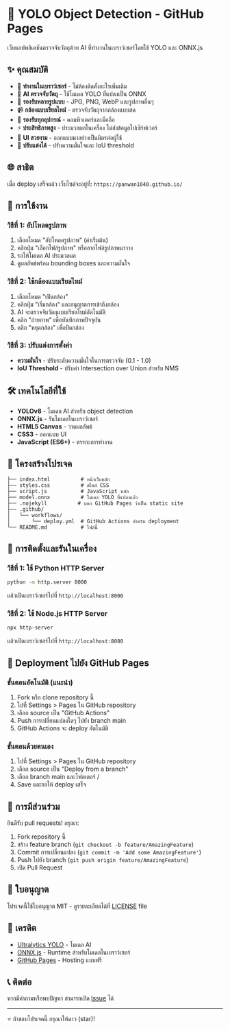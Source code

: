 # 🎯 YOLO Object Detection - GitHub Pages

เว็บแอปพลิเคชันตรวจจับวัตถุด้วย AI ที่ทำงานในเบราว์เซอร์โดยใช้ YOLO และ ONNX.js

## ✨ คุณสมบัติ

- 🚀 **ทำงานในเบราว์เซอร์** - ไม่ต้องติดตั้งอะไรเพิ่มเติม
- 🎯 **AI ตรวจจับวัตถุ** - ใช้โมเดล YOLO ที่แปลงเป็น ONNX
- 📸 **รองรับหลายรูปแบบ** - JPG, PNG, WebP และรูปภาพอื่นๆ
- 📹 **กล้องแบบเรียลไทม์** - ตรวจจับวัตถุจากกล้องแบบสด
- 📱 **รองรับทุกอุปกรณ์** - คอมพิวเตอร์และมือถือ
- ⚡ **ประสิทธิภาพสูง** - ประมวลผลในเครื่อง ไม่ส่งข้อมูลไปเซิร์ฟเวอร์
- 🎨 **UI สวยงาม** - ออกแบบมาอย่างเป็นมิตรต่อผู้ใช้
- 🔧 **ปรับแต่งได้** - ปรับความมั่นใจและ IoU threshold

## 🌐 สาธิต

เมื่อ deploy เสร็จแล้ว เว็บไซต์จะอยู่ที่: `https://panwan1040.github.io/`

## 🚀 การใช้งาน

### วิธีที่ 1: อัปโหลดรูปภาพ
1. เลือกโหมด "อัปโหลดรูปภาพ" (ค่าเริ่มต้น)
2. คลิกปุ่ม "เลือกไฟล์รูปภาพ" หรือลากไฟล์รูปภาพมาวาง
3. รอให้โมเดล AI ประมวลผล
4. ดูผลลัพธ์พร้อม bounding boxes และความมั่นใจ

### วิธีที่ 2: ใช้กล้องแบบเรียลไทม์
1. เลือกโหมด "เปิดกล้อง"
2. คลิกปุ่ม "เริ่มกล้อง" และอนุญาตการเข้าถึงกล้อง
3. AI จะตรวจจับวัตถุแบบเรียลไทม์อัตโนมัติ
4. คลิก "ถ่ายภาพ" เพื่อบันทึกภาพปัจจุบัน
5. คลิก "หยุดกล้อง" เพื่อปิดกล้อง

### วิธีที่ 3: ปรับแต่งการตั้งค่า
- **ความมั่นใจ** - ปรับระดับความมั่นใจในการตรวจจับ (0.1 - 1.0)
- **IoU Threshold** - ปรับค่า Intersection over Union สำหรับ NMS

## 🛠️ เทคโนโลยีที่ใช้

- **YOLOv8** - โมเดล AI สำหรับ object detection
- **ONNX.js** - รันโมเดลในเบราว์เซอร์
- **HTML5 Canvas** - วาดผลลัพธ์
- **CSS3** - ออกแบบ UI
- **JavaScript (ES6+)** - ตรรกะการทำงาน

## 📁 โครงสร้างโปรเจค

```
├── index.html          # หน้าเว็บหลัก
├── styles.css          # สไตล์ CSS
├── script.js           # JavaScript หลัก
├── model.onnx          # โมเดล YOLO ที่แปลงแล้ว
├── .nojekyll          # บอก GitHub Pages ว่าเป็น static site
├── .github/
│   └── workflows/
│       └── deploy.yml  # GitHub Actions สำหรับ deployment
└── README.md           # ไฟล์นี้
```

## 🔧 การติดตั้งและรันในเครื่อง

### วิธีที่ 1: ใช้ Python HTTP Server
```bash
python -m http.server 8000
```
แล้วเปิดเบราว์เซอร์ไปที่ `http://localhost:8000`

### วิธีที่ 2: ใช้ Node.js HTTP Server
```bash
npx http-server
```
แล้วเปิดเบราว์เซอร์ไปที่ `http://localhost:8080`

## 🚀 Deployment ไปยัง GitHub Pages

### ขั้นตอนอัตโนมัติ (แนะนำ)
1. Fork หรือ clone repository นี้
2. ไปที่ Settings > Pages ใน GitHub repository
3. เลือก source เป็น "GitHub Actions"
4. Push การเปลี่ยนแปลงใดๆ ไปยัง branch main
5. GitHub Actions จะ deploy อัตโนมัติ

### ขั้นตอนด้วยตนเอง
1. ไปที่ Settings > Pages ใน GitHub repository
2. เลือก source เป็น "Deploy from a branch"
3. เลือก branch main และโฟลเดอร์ /
4. Save และรอให้ deploy เสร็จ

## 🤝 การมีส่วนร่วม

ยินดีรับ pull requests! กรุณา:

1. Fork repository นี้
2. สร้าง feature branch (`git checkout -b feature/AmazingFeature`)
3. Commit การเปลี่ยนแปลง (`git commit -m 'Add some AmazingFeature'`)
4. Push ไปยัง branch (`git push origin feature/AmazingFeature`)
5. เปิด Pull Request

## 📄 ใบอนุญาต

โปรเจคนี้ใช้ใบอนุญาต MIT - ดูรายละเอียดได้ที่ [LICENSE](LICENSE) file

## 🙏 เครดิต

- [Ultralytics YOLO](https://github.com/ultralytics/ultralytics) - โมเดล AI
- [ONNX.js](https://github.com/microsoft/onnxjs) - Runtime สำหรับโมเดลในเบราว์เซอร์
- [GitHub Pages](https://pages.github.com/) - Hosting แบบฟรี

## 📞 ติดต่อ

หากมีคำถามหรือพบปัญหา สามารถเปิด [Issue](https://github.com/[username]/[repository-name]/issues) ได้

---

⭐ ถ้าชอบโปรเจคนี้ กรุณาให้ดาว (star)!

